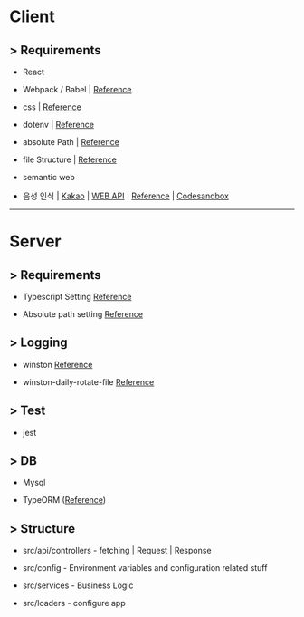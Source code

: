 # Client

## > Requirements

- React

- Webpack / Babel | [Reference](https://www.valentinog.com/blog/babel/)

- css | [Reference](https://webpack.js.org/loaders/sass-loader/)

- dotenv | [Reference](https://stackoverflow.com/questions/59243719/setting-up-env-variables-without-create-react-app)

- absolute Path | [Reference](https://im-developer.tistory.com/186)

- file Structure | [Reference](https://ui.toast.com/weekly-pick/ko_20200213/)

- semantic web

- 음성 인식 | [Kakao](https://developers.kakao.com/docs/latest/ko/voice/rest-api) | [WEB API](https://github.com/mdn/web-speech-api/blob/master/speech-color-changer/script.js) | [Reference](https://medium.com/@amanda.k.hussey/a-basic-tutorial-on-how-to-incorporate-speech-recognition-with-react-6dff9763cea5) | [Codesandbox](https://codesandbox.io/s/k0w6v?file=/src/index.js:61-124)

---

# Server

## > Requirements

- Typescript Setting [Reference](https://khalilstemmler.com/blogs/typescript/node-starter-project/)

- Absolute path setting [Reference](https://dev.to/larswaechter/path-aliases-with-typescript-in-nodejs-4353)

## > Logging

- winston [Reference](https://thisdavej.com/using-winston-a-versatile-logging-library-for-node-js/)

- winston-daily-rotate-file [Reference](https://github.com/winstonjs/winston-daily-rotate-file#readme)

## > Test

- jest

## > DB

- Mysql

- TypeORM ([Reference](https://typeorm.io/#/))

## > Structure

- src/api/controllers - fetching | Request | Response

- src/config - Environment variables and configuration related stuff

- src/services - Business Logic

- src/loaders - configure app
